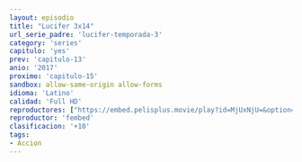 ```yaml
---
layout: episodio
title: "Lucifer 3x14"
url_serie_padre: 'lucifer-temporada-3'
category: 'series'
capitulo: 'yes'
prev: 'capitulo-13'
anio: '2017'
proximo: 'capitulo-15'
sandbox: allow-same-origin allow-forms
idioma: 'Latino'
calidad: 'Full HD'
reproductores: ["https://embed.pelisplus.movie/play?id=MjUxNjU=&option=latin"]
reproductor: 'fembed'
clasificacion: '+10'
tags:
- Accion
---
```












